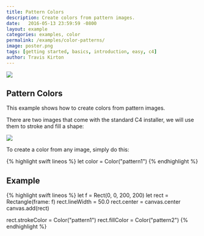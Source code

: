 ```yaml
---
title: Pattern Colors
description: Create colors from pattern images.
date:   2016-05-13 23:59:59 -0800
layout: example
categories: examples, color
permalink: /examples/color-patterns/
image: poster.png
tags: [getting started, basics, introduction, easy, c4]
author: Travis Kirton
---
```

![](patterns.png)

## Pattern Colors
This example shows how to create colors from pattern images.

There are two images that come with the standard C4 installer, we will use them to stroke and fill a shape:

![](patternImages.png)

To create a color from any image, simply do this:

{% highlight swift lineos %}
let color = Color("pattern1")
{% endhighlight %}

## Example
{% highlight swift lineos %}
let f = Rect(0, 0, 200, 200)
let rect = Rectangle(frame: f)
rect.lineWidth = 50.0
rect.center = canvas.center
canvas.add(rect)

rect.strokeColor = Color("pattern1")
rect.fillColor = Color("pattern2")
{% endhighlight %}
